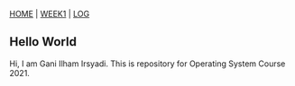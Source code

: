 [HOME](.) | [WEEK1](W01) | [LOG](TXT/mylog.txt)

## Hello World
Hi, I am Gani Ilham Irsyadi. This is repository for Operating System Course 2021.
